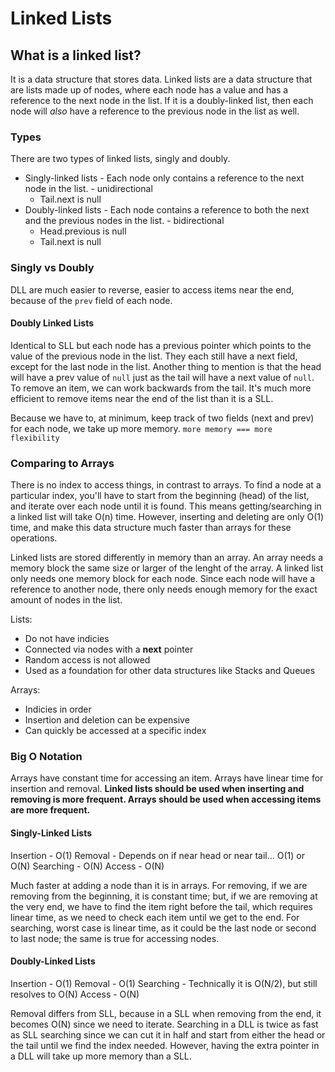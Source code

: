 # Linked Lists

## What is a linked list?

It is a data structure that stores data. Linked lists are a data structure that are lists made up of nodes, where each node has a value and has a reference to the next node in the list. If it is a doubly-linked list, then each node will _also_ have a reference to the previous node in the list as well.

### Types

There are two types of linked lists, singly and doubly.

- Singly-linked lists - Each node only contains a reference to the next node in the list. - unidirectional
  - Tail.next is null
- Doubly-linked lists - Each node contains a reference to both the next and the previous nodes in the list. - bidirectional
  - Head.previous is null
  - Tail.next is null

### Singly vs Doubly

DLL are much easier to reverse, easier to access items near the end, because of the `prev` field of each node.

#### Doubly Linked Lists

Identical to SLL but each node has a previous pointer which points to the value of the previous node in the list. They each still have a next field, except for the last node in the list. Another thing to mention is that the head will have a prev value of `null` just as the tail will have a next value of `null`. To remove an item, we can work backwards from the tail. It's much more efficient to remove items near the end of the list than it is a SLL.

Because we have to, at minimum, keep track of two fields (next and prev) for each node, we take up more memory. `more memory === more flexibility`

### Comparing to Arrays

There is no index to access things, in contrast to arrays. To find a node at a particular index, you'll have to start from the beginning (head) of the list, and iterate over each node until it is found. This means getting/searching in a linked list will take O(n) time. However, inserting and deleting are only O(1) time, and make this data structure much faster than arrays for these operations.

Linked lists are stored differently in memory than an array. An array needs a memory block the same size or larger of the lenght of the array. A linked list only needs one memory block for each node. Since each node will have a reference to another node, there only needs enough memory for the exact amount of nodes in the list.

Lists:

- Do not have indicies
- Connected via nodes with a __next__ pointer
- Random access is not allowed
- Used as a foundation for other data structures like Stacks and Queues

Arrays:

- Indicies in order
- Insertion and deletion can be expensive
- Can quickly be accessed at a specific index

### Big O Notation

Arrays have constant time for accessing an item. Arrays have linear time for insertion and removal. __Linked lists should be used when inserting and removing is more frequent. Arrays should be used when accessing items are more frequent.__

#### Singly-Linked Lists

Insertion - O(1)
Removal - Depends on if near head or near tail... O(1) or O(N)
Searching - O(N)
Access - O(N)

Much faster at adding a node than it is in arrays. For removing, if we are removing from the beginning, it is constant time; but, if we are removing at the very end, we have to find the item right before the tail, which requires linear time, as we need to check each item until we get to the end. For searching, worst case is linear time, as it could be the last node or second to last node; the same is true for accessing nodes.

#### Doubly-Linked Lists

Insertion - O(1)
Removal - O(1)
Searching - Technically it is O(N/2), but still resolves to O(N)
Access - O(N)

Removal differs from SLL, because in a SLL when removing from the end, it becomes O(N) since we need to iterate. Searching in a DLL is twice as fast as SLL searching since we can cut it in half and start from either the head or the tail until we find the index needed. However, having the extra pointer in a DLL will take up more memory than a SLL.
